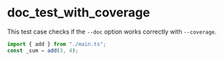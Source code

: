 # doc_test_with_coverage

This test case checks if the `--doc` option works correctly with `--coverage`.

```js
import { add } from "./main.ts";
const _sum = add(3, 4);
```
